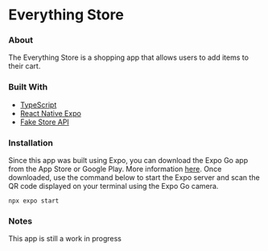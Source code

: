 # Everything Store

### About
The Everything Store is a shopping app that allows users to add items to their cart.

### Built With
- [TypeScript](https://www.typescriptlang.org/)
- [React Native Expo](https://docs.expo.dev/get-started/installation/)
- [Fake Store API](https://fakestoreapi.com/docs)

### Installation
Since this app was built using Expo, you can download the Expo Go app from the App Store or Google Play. More information [here](https://docs.expo.dev/get-started/expo-go/). Once downloaded, use the command below to start the Expo server and scan the QR code displayed on your terminal using the Expo Go camera.

```console 
npx expo start
```

### Notes
This app is still a work in progress